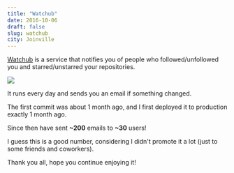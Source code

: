 ```yaml
---
title: "Watchub"
date: 2016-10-06
draft: false
slug: watchub
city: Joinville
---
```


[Watchub](http://watchub.pw/) is a service that notifies you of people who followed/unfollowed you and starred/unstarred your repositories.

![](Untitled-253fc73c-5379-4b80-b1f0-0c52acad8593.png)

It runs every day and sends you an email if something changed.

The first commit was about 1 month ago, and I first deployed it to production exactly 1 month ago.

Since then have sent **~200** emails to **~30** users!

I guess this is a good number, considering I didn't promote it a lot (just to some friends and coworkers).

Thank you all, hope you continue enjoying it!